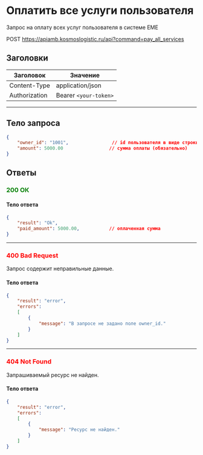 # Оплатить все услуги пользователя

Запрос на оплату всех услуг пользователя в системе ЕМЕ

POST https://apiamb.kosmoslogistic.ru/api?command=pay_all_services

## Заголовки

| Заголовок           | Значение                       |
|---------------------|--------------------------------|
| Content-Type        | application/json              |
| Authorization       | Bearer `<your-token>`         |

---

## Тело запроса

```json
{
    "owner_id": "1001",                // id пользователя в виде строки (обязательно)
    "amount": 5000.00                 // сумма оплаты (обязательно)
}
```

## Ответы

### <span style="color: green;">200 ОК</span>

#### Тело ответа

```json
{
    "result": "Ok",
    "paid_amount": 5000.00,           // оплаченная сумма
}
```
---
### <span style="color: red;">400 Bad Request</span>
Запрос содержит неправильные данные.
#### Тело ответа

```json
{
    "result": "error",
    "errors":
    [
        {
            "message": "В запросе не задано поле owner_id."
        }
    ]
}
```
---
### <span style="color: red;">404 Not Found</span>
Запрашиваемый ресурс не найден.
#### Тело ответа

```json
{
    "result": "error",
    "errors":
    [
        {
            "message": "Ресурс не найден."
        }
    ]
}
```
